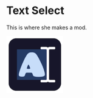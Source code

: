 # Text Select
This is where she makes a mod.

<img src="logo.png" width="150" alt="the mod's logo" />